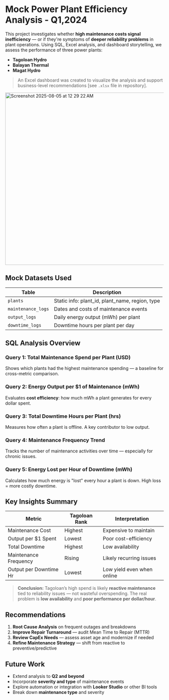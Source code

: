 # Mock Power Plant Efficiency Analysis - Q1,2024

This project investigates whether **high maintenance costs signal inefficiency** — or if they're symptoms of **deeper reliability problems** in plant operations. Using SQL, Excel analysis, and dashboard storytelling, we assess the performance of three power plants:

- **Tagoloan Hydro**  
- **Balayan Thermal**  
- **Magat Hydro**

> An Excel dashboard was created to visualize the analysis and support business-level recommendations [see `.xlsx` file in repository].
<img width="1111" height="548" alt="Screenshot 2025-08-05 at 12 29 22 AM" src="https://github.com/user-attachments/assets/414514aa-f526-441b-8d99-151ad3d63b11" />

## Mock Datasets Used

| Table | Description |
|-------|-------------|
| `plants` | Static info: plant_id, plant_name, region, type |
| `maintenance_logs` | Dates and costs of maintenance events |
| `output_logs` | Daily energy output (mWh) per plant |
| `downtime_logs` | Downtime hours per plant per day |

## SQL Analysis Overview

### Query 1: Total Maintenance Spend per Plant (USD)
Shows which plants had the highest maintenance spending — a baseline for cross-metric comparison.

### Query 2: Energy Output per $1 of Maintenance (mWh) 
Evaluates **cost efficiency**: how much mWh a plant generates for every dollar spent.

### Query 3: Total Downtime Hours per Plant (hrs) 
Measures how often a plant is offline. A key contributor to low output.

### Query 4: Maintenance Frequency Trend  
Tracks the number of maintenance activities over time — especially for chronic issues.

### Query 5: Energy Lost per Hour of Downtime (mWh) 
Calculates how much energy is "lost" every hour a plant is down. High loss = more costly downtime.

## Key Insights Summary

| Metric | Tagoloan Rank | Interpretation |
|--------|---------------|----------------|
| Maintenance Cost | Highest | Expensive to maintain |
| Output per $1 Spent | Lowest | Poor cost-efficiency |
| Total Downtime | Highest | Low availability |
| Maintenance Frequency | Rising | Likely recurring issues |
| Output per Downtime Hr | Lowest | Low yield even when online |

> **Conclusion:** Tagoloan’s high spend is likely **reactive maintenance** tied to reliability issues — not wasteful overspending. The real problem is **low availability** and **poor performance per dollar/hour**.

## Recommendations

1. **Root Cause Analysis** on frequent outages and breakdowns  
2. **Improve Repair Turnaround** — audit Mean Time to Repair (MTTR)  
3. **Review CapEx Needs** — assess asset age and modernize if needed  
4. **Refine Maintenance Strategy** — shift from reactive to preventive/predictive

## Future Work

- Extend analysis to **Q2 and beyond**  
- Incorporate **severity and type** of maintenance events  
- Explore automation or integration with **Looker Studio** or other BI tools 
- Break down **maintenance type** and severity  

